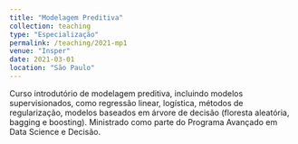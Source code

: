 ```yaml
---
title: "Modelagem Preditiva"
collection: teaching
type: "Especialização"
permalink: /teaching/2021-mp1
venue: "Insper"
date: 2021-03-01
location: "São Paulo"
---
```


Curso introdutório de modelagem preditiva, incluindo modelos supervisionados, como regressão linear, logística, métodos de regularização, modelos baseados em árvore de decisão (floresta aleatória, bagging e boosting).
Ministrado como parte do Programa Avançado em Data Science e Decisão.